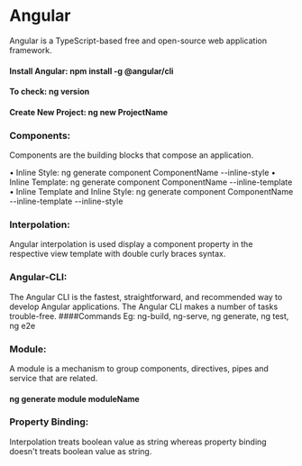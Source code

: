 # Angular
Angular is a TypeScript-based free and open-source web application framework.
#### Install Angular: npm install -g @angular/cli
#### To check: ng version
#### Create New Project: ng new ProjectName


### Components:
Components are the building blocks that compose an application.

•	Inline Style: ng generate component ComponentName --inline-style
•	Inline Template: ng generate component ComponentName --inline-template
•	Inline Template and Inline Style: ng generate component ComponentName --inline-template --inline-style

### Interpolation: 
Angular interpolation is used display a component property in the respective view template with double curly braces syntax.

### Angular-CLI: 
The Angular CLI is the fastest, straightforward, and recommended way to develop Angular applications. The Angular CLI makes a number of tasks trouble-free.
####Commands Eg: ng-build, ng-serve, ng generate, ng test, ng e2e

### Module: 
A module is a mechanism to group components, directives, pipes and service that are related.
#### ng generate module moduleName

### Property Binding:
Interpolation treats boolean value as string whereas property binding doesn't treats boolean value as string.
